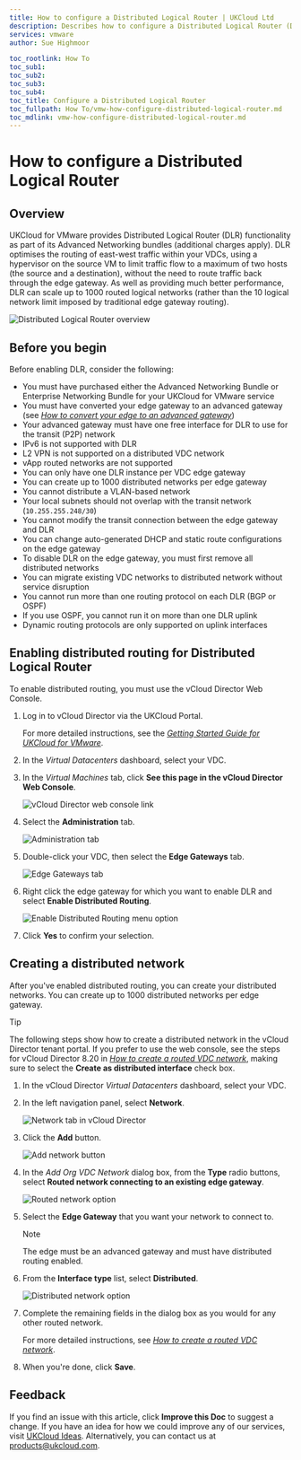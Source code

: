 ```yaml
---
title: How to configure a Distributed Logical Router | UKCloud Ltd
description: Describes how to configure a Distributed Logical Router (DLR), available as an advanced networking option with UKCloud for VMware
services: vmware
author: Sue Highmoor

toc_rootlink: How To
toc_sub1: 
toc_sub2:
toc_sub3:
toc_sub4:
toc_title: Configure a Distributed Logical Router
toc_fullpath: How To/vmw-how-configure-distributed-logical-router.md
toc_mdlink: vmw-how-configure-distributed-logical-router.md
---
```


# How to configure a Distributed Logical Router

## Overview

UKCloud for VMware provides Distributed Logical Router (DLR) functionality as part of its Advanced Networking bundles (additional charges apply). DLR optimises the routing of east-west traffic within your VDCs, using a hypervisor on the source VM to limit traffic flow to a maximum of two hosts (the source and a destination), without the need to route traffic back through the edge gateway. As well as providing much better performance, DLR can scale up to 1000 routed logical networks (rather than the 10 logical network limit imposed by traditional edge gateway routing).

![Distributed Logical Router overview](images/vmw-dlr-overview.png)

## Before you begin

Before enabling DLR, consider the following:

- You must have purchased either the Advanced Networking Bundle or Enterprise Networking Bundle for your UKCloud for VMware service
- You must have converted your edge gateway to an advanced gateway (see [*How to convert your edge to an advanced gateway*](vmw-how-convert-edge.md))
- Your advanced gateway must have one free interface for DLR to use for the transit (P2P) network
- IPv6 is not supported with DLR
- L2 VPN is not supported on a distributed VDC network
- vApp routed networks are not supported
- You can only have one DLR instance per VDC edge gateway
- You can create up to 1000 distributed networks per edge gateway
- You cannot distribute a VLAN-based network
- Your local subnets should not overlap with the transit network (`10.255.255.248/30`)
- You cannot modify the transit connection between the edge gateway and DLR
- You can change auto-generated DHCP and static route configurations on the edge gateway
- To disable DLR on the edge gateway, you must first remove all distributed networks
- You can migrate existing VDC networks to distributed network without service disruption
- You cannot run more than one routing protocol on each DLR (BGP or OSPF)
- If you use OSPF, you cannot run it on more than one DLR uplink
- Dynamic routing protocols are only supported on uplink interfaces

## Enabling distributed routing for Distributed Logical Router

To enable distributed routing, you must use the vCloud Director Web Console.

1. Log in to vCloud Director via the UKCloud Portal.

    For more detailed instructions, see the [*Getting Started Guide for UKCloud for VMware*](vmw-gs.md).

2. In the *Virtual Datacenters* dashboard, select your VDC.

3. In the *Virtual Machines* tab, click **See this page in the vCloud Director Web Console**.

    ![vCloud Director web console link](images/vmw-vcd91-web-console.png)

4. Select the **Administration** tab.

    ![Administration tab](images/vmw-vcd-tab-admin.png)

5. Double-click your VDC, then select the **Edge Gateways** tab.

    ![Edge Gateways tab](images/vmw-vcd-tab-edge-gateways.png)

6. Right click the edge gateway for which you want to enable DLR and select **Enable Distributed Routing**.

    ![Enable Distributed Routing menu option](images/vmw-vcd-dlr-enable.png)

7. Click **Yes** to confirm your selection.

## Creating a distributed network

After you've enabled distributed routing, you can create your distributed networks. You can create up to 1000 distributed networks per edge gateway.

> [!TIP]
> The following steps show how to create a distributed network in the vCloud Director tenant portal. If you prefer to use the web console, see the steps for vCloud Director 8.20 in [*How to create a routed VDC network*](vmw-how-create-routed-network.md), making sure to select the **Create as distributed interface** check box.

1. In the vCloud Director *Virtual Datacenters* dashboard, select your VDC.

2. In the left navigation panel, select **Network**.

    ![Network tab in vCloud Director](images/vmw-vcd91-tab-network.png)

3. Click the **Add** button.

    ![Add network button](images/vmw-vcd91-btn-add-network.png)

4. In the *Add Org VDC Network* dialog box, from the **Type** radio buttons, select **Routed network connecting to an existing edge gateway**.

    ![Routed network option](images/vmw-vcd91-add-network-routed-option.png)

5. Select the **Edge Gateway** that you want your network to connect to.

    > [!NOTE]
    > The edge must be an advanced gateway and must have distributed routing enabled.

6. From the **Interface type** list, select **Distributed**.

    ![Distributed network option](images/vmw-vcd91-dlr-add-network-distributed.png)

7. Complete the remaining fields in the dialog box as you would for any other routed network.

    For more detailed instructions, see [*How to create a routed VDC network*](vmw-how-create-routed-network.md).

8. When you're done, click **Save**.

## Feedback

If you find an issue with this article, click **Improve this Doc** to suggest a change. If you have an idea for how we could improve any of our services, visit [UKCloud Ideas](https://ideas.ukcloud.com). Alternatively, you can contact us at <products@ukcloud.com>.